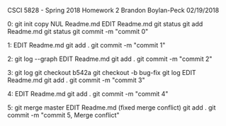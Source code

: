 CSCI 5828 - Spring 2018
Homework 2
Brandon Boylan-Peck
02/19/2018

0:
git init
copy NUL Readme.md
EDIT Readme.md
git status
git add Readme.md
git status
git commit -m "commit 0"

1:
EDIT Readme.md
git add .
git commit -m "commit 1"

2:
git log --graph
EDIT Readme.md
git add .
git commit -m "commit 2"

3:
git log
git checkout b542a
git checkout -b bug-fix
git log
EDIT Readme.md
git add .
git commit -m "commit 3"

4:
EDIT Readme.md
git add .
git commit -m "commit 4"

5:
git merge master
EDIT Readme.md (fixed merge conflict)
git add .
git commit -m "commit 5, Merge conflict"